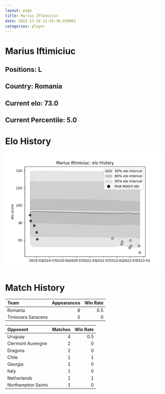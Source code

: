```yaml
---  
layout: page  
title: Marius Iftimiciuc  
date: 2022-11-16 11:43:30.038961  
categories: player  
---
```

# Marius Iftimiciuc

## Positions: L

## Country: Romania

## Current elo: 73.0

## Current Percentile: 5.0

# Elo History


![elo history](history_MariusIftimiciuc.png)
# Match History


| Team               |   Appearances |   Win Rate |
|:-------------------|--------------:|-----------:|
| Romania            |             8 |        0.5 |
| Timisoara Saracens |             5 |        0   |

| Opponent           |   Matches |   Win Rate |
|:-------------------|----------:|-----------:|
| Uruguay            |         4 |        0.5 |
| Clermont Auvergne  |         2 |        0   |
| Dragons            |         2 |        0   |
| Chile              |         1 |        1   |
| Georgia            |         1 |        0   |
| Italy              |         1 |        0   |
| Netherlands        |         1 |        1   |
| Northampton Saints |         1 |        0   |